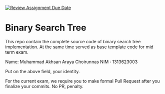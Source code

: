 [![Review Assignment Due Date](https://classroom.github.com/assets/deadline-readme-button-22041afd0340ce965d47ae6ef1cefeee28c7c493a6346c4f15d667ab976d596c.svg)](https://classroom.github.com/a/LXIEJ7jv)
# Binary Search Tree

This repo contain the complete source code of binary search tree implementation. At the same time served as base template code for mid term exam. 

Name: Muhammad Akhsan Araya Choirunnas
NIM : 1313623003

Put on the above field, your identity. 

For the current exam, we require you to make formal Pull Request after you finalize your commits. No PR, penalty.